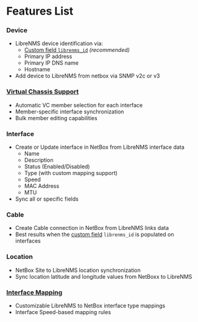 # Features List

### Device

* LibreNMS device identification via:
  * [Custom field `librenms_id`](usage_tips/custom_field.md) _(recommended)_
  * Primary IP address
  * Primary IP DNS name
  * Hostname
* Add device to LibreNMS from netbox via SNMP v2c or v3

### [Virtual Chassis Support](usage_tips/virtual_chassis.md)

* Automatic VC member selection for each interface
* Member-specific interface synchronization
* Bulk member editing capabilities

### Interface

* Create or Update interface in NetBox from LibreNMS interface data
  * Name
  * Description
  * Status (Enabled/Disabled)
  * Type (with custom mapping support)
  * Speed
  * MAC Address
  * MTU
* Sync all or specific fields

### Cable

* Create Cable connection in NetBox from LibreNMS links data
* Best results when the [custom field](usage_tips/custom_field.md) `librenms_id` is populated on interfaces

### Location

* NetBox Site to LibreNMS location synchronization
* Sync location latitude and longitude values from NetBoxx to LibreNMS

### [Interface Mapping](usage_tips/interface_mappings.md)

* Customizable LibreNMS to NetBox interface type mappings
* Interface Speed-based mapping rules
